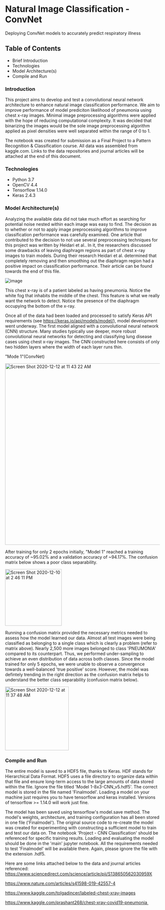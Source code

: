 # Natural Image Classification - ConvNet
Deploying ConvNet models to accurately predict respiratory illness

## Table of Contents 
- Brief Introduction
- Technologies
- Model Architecture(s)
- Compile and Run

### Introduction
This project aims to develop and test a convolutional neural network architecture to enhance natural image classification performance. We aim to improve performance of model prediciton likelihood of pneumonia using chest x-ray images. Minimal image preprocessing algorithms were applied with the hope of reducing computational complexity. It was decided that binarizing the images would be the sole image preprocessing algorithm applied as pixel densities were well separated within the range of 0 to 1. 

The notebook was created for submission as a Final Project to a Pattern Recognition & Classification course. All data was assembled from kaggle.com. Links to the data repositories and journal articles will be attached at the end of this document. 

### Technologies
- Python 3.7
- OpenCV 4.4
- Tensorflow 1.14.0
- Keras 2.4.3

### Model Architecture(s)
Analyzing the available data did not take much effort as searching for potential noise nested within each image was easy to find. The decision as to whether or not to apply image preprocessing algorithms to improve classification performance was carefully examined. One article that contributed to the decision to not use several preprocessing techniques for this project was written by Heidari et al.. In it, the researchers discussed some drawbacks of leaving diaphragm regions as part of chest x-ray images to train models. During their research Heidari et al. determined that completely removing and then smoothing out the diaphragm region had a positive impact on classification performance. Their article can be found towards the end of this file. 

![image](https://user-images.githubusercontent.com/63656931/101534242-b95ad400-394b-11eb-974a-2d5cb521a890.png)

This chest x-ray is of a patient labeled as having pneumonia. Notice the white fog that inhabits the middle of the chest. This feature is what we really want the network to detect. Notice the presence of the diaphragm occupying the bottom of the x-ray.  

Once all of the data had been loaded and processed to satisfy Keras API requirements (see https://keras.io/api/models/model/), model development went underway. The first model aligned with a convolutional neural network (CNN) structure. Many studies typically use deeper, more robust convolutional neural networks for detecting and classifying lung disease cases using chest x-ray images. The CNN constructed here consists of only two hidden layers where the width of each layer runs thin. 

"Mode 1"(ConvNet)

<img width="590" alt="Screen Shot 2020-12-12 at 11 43 22 AM" src="https://user-images.githubusercontent.com/63656931/101989583-47e29480-3c6f-11eb-984f-483dcd9efab9.png">

After training for only 2 epochs initially, "Model 1" reached a training accuracy of ~95.02% and a validation accuracy of ~94.17%. The confusion matrix below shows a poor class separability.

<img width="184" alt="Screen Shot 2020-12-10 at 2 46 11 PM" src="https://user-images.githubusercontent.com/63656931/101989526-e91d1b00-3c6e-11eb-81f3-230eaf0ee9b2.png">


Running a confusion matrix provided the necessary metrics needed to assess how the model learned our data. Almost all test images were being classified as belonging to a single class which is clearly a problem (refer to matrix above). Nearly 2,500 more images belonged to class 'PNEUMONIA' compared to its counterpart. Thus, we performed under-sampling to achieve an even distribution of data across both classes. Since the model trained for only 5 epochs, we were unable to observe a convergence towards a well-balanced 'true positive' score. However, the model was defintely trending in the right direction as the confusion matrix helps to understand the better class separability (confusion matrix below). 

<img width="207" alt="Screen Shot 2020-12-12 at 11 37 48 AM" src="https://user-images.githubusercontent.com/63656931/101989491-a52a1600-3c6e-11eb-9802-67230b44a01a.png">

### Compile and Run

The entire model is saved to a HDF5 file, thanks to Keras. HDF stands for Hierarchical Data Format. HDF5 uses a file directory to organize data within that file and ensure long-term access to the large amounts of data stored within the file. Ignore the file titled 'Model 1-8x3-CNN_v5.hdf5'. The correct model is stored in the file named 'Finalmodel'. Loading a model on your machine just requires you to have tensorflow and keras installed. Versions of tensorflow >= 1.14.0 will work just fine. 

The model has been saved using tensorflow's model.save method. The model's weights, architecture, and training configuration has all been stored in one file ('Finalmodel'). The original source code to re-create the model was created for experimenting with constructing a sufficient model to train and test our data on. The notebook 'Project - CNN Classification' should be referenced for specific training results. Loading and evaluating the model should be done in the 'main' jupyter notebook. All the requirements needed to test 'Finalmodel' will be available there. Again, please ignore the file with the extension .hdf5.  

Here are some links attached below to the data and journal articles referenced:
https://www.sciencedirect.com/science/article/pii/S138650562030959X

https://www.nature.com/articles/s41598-019-42557-4

https://www.kaggle.com/tolgadincer/labeled-chest-xray-images

https://www.kaggle.com/prashant268/chest-xray-covid19-pneumonia 
